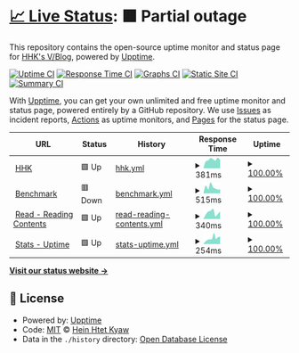 # [📈 Live Status](https://stats.hhk.my.id): <!--live status--> **🟧 Partial outage**

This repository contains the open-source uptime monitor and status page for [HHK's V/Blog](https://stats.hhk.my.id), powered by [Upptime](https://github.com/upptime/upptime).

[![Uptime CI](https://github.com/hhkmy/stats/workflows/Uptime%20CI/badge.svg)](https://github.com/ksvblog/stats/actions?query=workflow%3A%22Uptime+CI%22)
[![Response Time CI](https://github.com/hhkmy/stats/workflows/Response%20Time%20CI/badge.svg)](https://github.com/ksvblog/stats/actions?query=workflow%3A%22Response+Time+CI%22)
[![Graphs CI](https://github.com/hhkmy/stats/workflows/Graphs%20CI/badge.svg)](https://github.com/ksvblog/stats/actions?query=workflow%3A%22Graphs+CI%22)
[![Static Site CI](https://github.com/hhkmy/stats/workflows/Static%20Site%20CI/badge.svg)](https://github.com/ksvblog/stats/actions?query=workflow%3A%22Static+Site+CI%22)
[![Summary CI](https://github.com/hhkmy/stats/workflows/Summary%20CI/badge.svg)](https://github.com/ksvblog/stats/actions?query=workflow%3A%22Summary+CI%22)

With [Upptime](https://upptime.js.org), you can get your own unlimited and free uptime monitor and status page, powered entirely by a GitHub repository. We use [Issues](https://github.com/hhkmy/stats/issues) as incident reports, [Actions](https://github.com/hhkmy/stats/actions) as uptime monitors, and [Pages](https://stats.hhk.my.id) for the status page.

<!--start: status pages-->
<!-- This summary is generated by Upptime (https://github.com/upptime/upptime) -->
<!-- Do not edit this manually, your changes will be overwritten -->
<!-- prettier-ignore -->
| URL | Status | History | Response Time | Uptime |
| --- | ------ | ------- | ------------- | ------ |
| <img alt="" src="https://raw.githubusercontent.com/ksvblog/stats/master/assets/HHK_KSVBlog.svg" height="13"> [HHK](https://hhk.my.id) | 🟩 Up | [hhk.yml](https://github.com/hhkmy/stats/commits/HEAD/history/hhk.yml) | <details><summary><img alt="Response time graph" src="./graphs/hhk/response-time-week.png" height="20"> 381ms</summary><br><a href="https://stats.hhk.my.id/history/hhk"><img alt="Response time 361" src="https://img.shields.io/endpoint?url=https%3A%2F%2Fraw.githubusercontent.com%2Fhhkmy%2Fstats%2FHEAD%2Fapi%2Fhhk%2Fresponse-time.json"></a><br><a href="https://stats.hhk.my.id/history/hhk"><img alt="24-hour response time 362" src="https://img.shields.io/endpoint?url=https%3A%2F%2Fraw.githubusercontent.com%2Fhhkmy%2Fstats%2FHEAD%2Fapi%2Fhhk%2Fresponse-time-day.json"></a><br><a href="https://stats.hhk.my.id/history/hhk"><img alt="7-day response time 381" src="https://img.shields.io/endpoint?url=https%3A%2F%2Fraw.githubusercontent.com%2Fhhkmy%2Fstats%2FHEAD%2Fapi%2Fhhk%2Fresponse-time-week.json"></a><br><a href="https://stats.hhk.my.id/history/hhk"><img alt="30-day response time 336" src="https://img.shields.io/endpoint?url=https%3A%2F%2Fraw.githubusercontent.com%2Fhhkmy%2Fstats%2FHEAD%2Fapi%2Fhhk%2Fresponse-time-month.json"></a><br><a href="https://stats.hhk.my.id/history/hhk"><img alt="1-year response time 361" src="https://img.shields.io/endpoint?url=https%3A%2F%2Fraw.githubusercontent.com%2Fhhkmy%2Fstats%2FHEAD%2Fapi%2Fhhk%2Fresponse-time-year.json"></a></details> | <details><summary><a href="https://stats.hhk.my.id/history/hhk">100.00%</a></summary><a href="https://stats.hhk.my.id/history/hhk"><img alt="All-time uptime 99.97%" src="https://img.shields.io/endpoint?url=https%3A%2F%2Fraw.githubusercontent.com%2Fhhkmy%2Fstats%2FHEAD%2Fapi%2Fhhk%2Fuptime.json"></a><br><a href="https://stats.hhk.my.id/history/hhk"><img alt="24-hour uptime 100.00%" src="https://img.shields.io/endpoint?url=https%3A%2F%2Fraw.githubusercontent.com%2Fhhkmy%2Fstats%2FHEAD%2Fapi%2Fhhk%2Fuptime-day.json"></a><br><a href="https://stats.hhk.my.id/history/hhk"><img alt="7-day uptime 100.00%" src="https://img.shields.io/endpoint?url=https%3A%2F%2Fraw.githubusercontent.com%2Fhhkmy%2Fstats%2FHEAD%2Fapi%2Fhhk%2Fuptime-week.json"></a><br><a href="https://stats.hhk.my.id/history/hhk"><img alt="30-day uptime 100.00%" src="https://img.shields.io/endpoint?url=https%3A%2F%2Fraw.githubusercontent.com%2Fhhkmy%2Fstats%2FHEAD%2Fapi%2Fhhk%2Fuptime-month.json"></a><br><a href="https://stats.hhk.my.id/history/hhk"><img alt="1-year uptime 99.97%" src="https://img.shields.io/endpoint?url=https%3A%2F%2Fraw.githubusercontent.com%2Fhhkmy%2Fstats%2FHEAD%2Fapi%2Fhhk%2Fuptime-year.json"></a></details>
| <img alt="" src="https://raw.githubusercontent.com/ksvblog/stats/master/assets/Speedlify.svg" height="13"> [Benchmark](https://speedlify.hhk.my.id) | 🟥 Down | [benchmark.yml](https://github.com/hhkmy/stats/commits/HEAD/history/benchmark.yml) | <details><summary><img alt="Response time graph" src="./graphs/benchmark/response-time-week.png" height="20"> 515ms</summary><br><a href="https://stats.hhk.my.id/history/benchmark"><img alt="Response time 371" src="https://img.shields.io/endpoint?url=https%3A%2F%2Fraw.githubusercontent.com%2Fhhkmy%2Fstats%2FHEAD%2Fapi%2Fbenchmark%2Fresponse-time.json"></a><br><a href="https://stats.hhk.my.id/history/benchmark"><img alt="24-hour response time 349" src="https://img.shields.io/endpoint?url=https%3A%2F%2Fraw.githubusercontent.com%2Fhhkmy%2Fstats%2FHEAD%2Fapi%2Fbenchmark%2Fresponse-time-day.json"></a><br><a href="https://stats.hhk.my.id/history/benchmark"><img alt="7-day response time 515" src="https://img.shields.io/endpoint?url=https%3A%2F%2Fraw.githubusercontent.com%2Fhhkmy%2Fstats%2FHEAD%2Fapi%2Fbenchmark%2Fresponse-time-week.json"></a><br><a href="https://stats.hhk.my.id/history/benchmark"><img alt="30-day response time 478" src="https://img.shields.io/endpoint?url=https%3A%2F%2Fraw.githubusercontent.com%2Fhhkmy%2Fstats%2FHEAD%2Fapi%2Fbenchmark%2Fresponse-time-month.json"></a><br><a href="https://stats.hhk.my.id/history/benchmark"><img alt="1-year response time 386" src="https://img.shields.io/endpoint?url=https%3A%2F%2Fraw.githubusercontent.com%2Fhhkmy%2Fstats%2FHEAD%2Fapi%2Fbenchmark%2Fresponse-time-year.json"></a></details> | <details><summary><a href="https://stats.hhk.my.id/history/benchmark">100.00%</a></summary><a href="https://stats.hhk.my.id/history/benchmark"><img alt="All-time uptime 100.00%" src="https://img.shields.io/endpoint?url=https%3A%2F%2Fraw.githubusercontent.com%2Fhhkmy%2Fstats%2FHEAD%2Fapi%2Fbenchmark%2Fuptime.json"></a><br><a href="https://stats.hhk.my.id/history/benchmark"><img alt="24-hour uptime 99.99%" src="https://img.shields.io/endpoint?url=https%3A%2F%2Fraw.githubusercontent.com%2Fhhkmy%2Fstats%2FHEAD%2Fapi%2Fbenchmark%2Fuptime-day.json"></a><br><a href="https://stats.hhk.my.id/history/benchmark"><img alt="7-day uptime 100.00%" src="https://img.shields.io/endpoint?url=https%3A%2F%2Fraw.githubusercontent.com%2Fhhkmy%2Fstats%2FHEAD%2Fapi%2Fbenchmark%2Fuptime-week.json"></a><br><a href="https://stats.hhk.my.id/history/benchmark"><img alt="30-day uptime 100.00%" src="https://img.shields.io/endpoint?url=https%3A%2F%2Fraw.githubusercontent.com%2Fhhkmy%2Fstats%2FHEAD%2Fapi%2Fbenchmark%2Fuptime-month.json"></a><br><a href="https://stats.hhk.my.id/history/benchmark"><img alt="1-year uptime 100.00%" src="https://img.shields.io/endpoint?url=https%3A%2F%2Fraw.githubusercontent.com%2Fhhkmy%2Fstats%2FHEAD%2Fapi%2Fbenchmark%2Fuptime-year.json"></a></details>
| <img alt="" src="https://raw.githubusercontent.com/ksvblog/stats/master/assets/upptime-icon.svg" height="13"> [Read - Reading Contents](https://read.hhk.my.id) | 🟩 Up | [read-reading-contents.yml](https://github.com/hhkmy/stats/commits/HEAD/history/read-reading-contents.yml) | <details><summary><img alt="Response time graph" src="./graphs/read-reading-contents/response-time-week.png" height="20"> 340ms</summary><br><a href="https://stats.hhk.my.id/history/read-reading-contents"><img alt="Response time 293" src="https://img.shields.io/endpoint?url=https%3A%2F%2Fraw.githubusercontent.com%2Fhhkmy%2Fstats%2FHEAD%2Fapi%2Fread-reading-contents%2Fresponse-time.json"></a><br><a href="https://stats.hhk.my.id/history/read-reading-contents"><img alt="24-hour response time 391" src="https://img.shields.io/endpoint?url=https%3A%2F%2Fraw.githubusercontent.com%2Fhhkmy%2Fstats%2FHEAD%2Fapi%2Fread-reading-contents%2Fresponse-time-day.json"></a><br><a href="https://stats.hhk.my.id/history/read-reading-contents"><img alt="7-day response time 340" src="https://img.shields.io/endpoint?url=https%3A%2F%2Fraw.githubusercontent.com%2Fhhkmy%2Fstats%2FHEAD%2Fapi%2Fread-reading-contents%2Fresponse-time-week.json"></a><br><a href="https://stats.hhk.my.id/history/read-reading-contents"><img alt="30-day response time 309" src="https://img.shields.io/endpoint?url=https%3A%2F%2Fraw.githubusercontent.com%2Fhhkmy%2Fstats%2FHEAD%2Fapi%2Fread-reading-contents%2Fresponse-time-month.json"></a><br><a href="https://stats.hhk.my.id/history/read-reading-contents"><img alt="1-year response time 293" src="https://img.shields.io/endpoint?url=https%3A%2F%2Fraw.githubusercontent.com%2Fhhkmy%2Fstats%2FHEAD%2Fapi%2Fread-reading-contents%2Fresponse-time-year.json"></a></details> | <details><summary><a href="https://stats.hhk.my.id/history/read-reading-contents">100.00%</a></summary><a href="https://stats.hhk.my.id/history/read-reading-contents"><img alt="All-time uptime 27.39%" src="https://img.shields.io/endpoint?url=https%3A%2F%2Fraw.githubusercontent.com%2Fhhkmy%2Fstats%2FHEAD%2Fapi%2Fread-reading-contents%2Fuptime.json"></a><br><a href="https://stats.hhk.my.id/history/read-reading-contents"><img alt="24-hour uptime 100.00%" src="https://img.shields.io/endpoint?url=https%3A%2F%2Fraw.githubusercontent.com%2Fhhkmy%2Fstats%2FHEAD%2Fapi%2Fread-reading-contents%2Fuptime-day.json"></a><br><a href="https://stats.hhk.my.id/history/read-reading-contents"><img alt="7-day uptime 100.00%" src="https://img.shields.io/endpoint?url=https%3A%2F%2Fraw.githubusercontent.com%2Fhhkmy%2Fstats%2FHEAD%2Fapi%2Fread-reading-contents%2Fuptime-week.json"></a><br><a href="https://stats.hhk.my.id/history/read-reading-contents"><img alt="30-day uptime 100.00%" src="https://img.shields.io/endpoint?url=https%3A%2F%2Fraw.githubusercontent.com%2Fhhkmy%2Fstats%2FHEAD%2Fapi%2Fread-reading-contents%2Fuptime-month.json"></a><br><a href="https://stats.hhk.my.id/history/read-reading-contents"><img alt="1-year uptime 27.39%" src="https://img.shields.io/endpoint?url=https%3A%2F%2Fraw.githubusercontent.com%2Fhhkmy%2Fstats%2FHEAD%2Fapi%2Fread-reading-contents%2Fuptime-year.json"></a></details>
| <img alt="" src="https://raw.githubusercontent.com/ksvblog/stats/master/assets/upptime-icon.svg" height="13"> [Stats - Uptime](https://stats.hhk.my.id) | 🟩 Up | [stats-uptime.yml](https://github.com/hhkmy/stats/commits/HEAD/history/stats-uptime.yml) | <details><summary><img alt="Response time graph" src="./graphs/stats-uptime/response-time-week.png" height="20"> 254ms</summary><br><a href="https://stats.hhk.my.id/history/stats-uptime"><img alt="Response time 274" src="https://img.shields.io/endpoint?url=https%3A%2F%2Fraw.githubusercontent.com%2Fhhkmy%2Fstats%2FHEAD%2Fapi%2Fstats-uptime%2Fresponse-time.json"></a><br><a href="https://stats.hhk.my.id/history/stats-uptime"><img alt="24-hour response time 322" src="https://img.shields.io/endpoint?url=https%3A%2F%2Fraw.githubusercontent.com%2Fhhkmy%2Fstats%2FHEAD%2Fapi%2Fstats-uptime%2Fresponse-time-day.json"></a><br><a href="https://stats.hhk.my.id/history/stats-uptime"><img alt="7-day response time 254" src="https://img.shields.io/endpoint?url=https%3A%2F%2Fraw.githubusercontent.com%2Fhhkmy%2Fstats%2FHEAD%2Fapi%2Fstats-uptime%2Fresponse-time-week.json"></a><br><a href="https://stats.hhk.my.id/history/stats-uptime"><img alt="30-day response time 260" src="https://img.shields.io/endpoint?url=https%3A%2F%2Fraw.githubusercontent.com%2Fhhkmy%2Fstats%2FHEAD%2Fapi%2Fstats-uptime%2Fresponse-time-month.json"></a><br><a href="https://stats.hhk.my.id/history/stats-uptime"><img alt="1-year response time 274" src="https://img.shields.io/endpoint?url=https%3A%2F%2Fraw.githubusercontent.com%2Fhhkmy%2Fstats%2FHEAD%2Fapi%2Fstats-uptime%2Fresponse-time-year.json"></a></details> | <details><summary><a href="https://stats.hhk.my.id/history/stats-uptime">100.00%</a></summary><a href="https://stats.hhk.my.id/history/stats-uptime"><img alt="All-time uptime 98.72%" src="https://img.shields.io/endpoint?url=https%3A%2F%2Fraw.githubusercontent.com%2Fhhkmy%2Fstats%2FHEAD%2Fapi%2Fstats-uptime%2Fuptime.json"></a><br><a href="https://stats.hhk.my.id/history/stats-uptime"><img alt="24-hour uptime 100.00%" src="https://img.shields.io/endpoint?url=https%3A%2F%2Fraw.githubusercontent.com%2Fhhkmy%2Fstats%2FHEAD%2Fapi%2Fstats-uptime%2Fuptime-day.json"></a><br><a href="https://stats.hhk.my.id/history/stats-uptime"><img alt="7-day uptime 100.00%" src="https://img.shields.io/endpoint?url=https%3A%2F%2Fraw.githubusercontent.com%2Fhhkmy%2Fstats%2FHEAD%2Fapi%2Fstats-uptime%2Fuptime-week.json"></a><br><a href="https://stats.hhk.my.id/history/stats-uptime"><img alt="30-day uptime 100.00%" src="https://img.shields.io/endpoint?url=https%3A%2F%2Fraw.githubusercontent.com%2Fhhkmy%2Fstats%2FHEAD%2Fapi%2Fstats-uptime%2Fuptime-month.json"></a><br><a href="https://stats.hhk.my.id/history/stats-uptime"><img alt="1-year uptime 98.72%" src="https://img.shields.io/endpoint?url=https%3A%2F%2Fraw.githubusercontent.com%2Fhhkmy%2Fstats%2FHEAD%2Fapi%2Fstats-uptime%2Fuptime-year.json"></a></details>

<!--end: status pages-->

[**Visit our status website →**](https://stats.hhk.my.id)

## 📄 License

- Powered by: [Upptime](https://github.com/upptime/upptime)
- Code: [MIT](./LICENSE) © [Hein Htet Kyaw](https://ksvblog.site)
- Data in the `./history` directory: [Open Database License](https://opendatacommons.org/licenses/odbl/1-0/)

